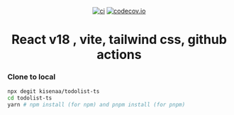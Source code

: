 <div align="center">

[![ci](https://github.com/kisenaa/template-pnpm/actions/workflows/ci-pnpm.yml/badge.svg?branch=main)](https://github.com/kisenaa/template-pnpm/actions)
[![codecov.io](https://codecov.io/github/kisenaa/template-pnpm/coverage.svg?branch=main)](https://codecov.io/gh/kisenaa/template-pnpm?branch=master)

# React v18 , vite, tailwind css, github actions

</div>

### Clone to local

```bash
npx degit kisenaa/todolist-ts
cd todolist-ts
yarn # npm install (for npm) and pnpm install (for pnpm)
```